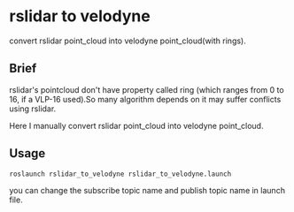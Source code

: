# rslidar to velodyne

convert rslidar point_cloud into velodyne point_cloud(with rings).

## Brief

rslidar's pointcloud don't have property called ring (which ranges from 0 to 16, if a VLP-16 used).So many algorithm depends on it may suffer conflicts using rslidar.

Here I manually convert rslidar point_cloud into velodyne point_cloud.

## Usage 
```
roslaunch rslidar_to_velodyne rslidar_to_velodyne.launch
```

you can change the subscribe topic name and publish topic name in launch file.